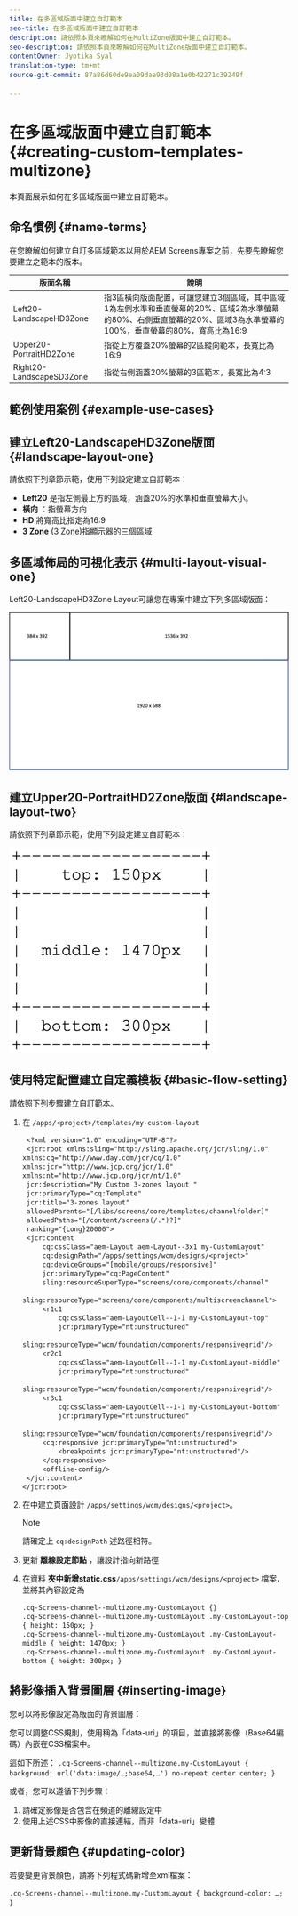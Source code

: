 ```yaml
---
title: 在多區域版面中建立自訂範本
seo-title: 在多區域版面中建立自訂範本
description: 請依照本頁來瞭解如何在MultiZone版面中建立自訂範本。
seo-description: 請依照本頁來瞭解如何在MultiZone版面中建立自訂範本。
contentOwner: Jyotika Syal
translation-type: tm+mt
source-git-commit: 87a86d60de9ea09dae93d08a1e0b42271c39249f

---
```



# 在多區域版面中建立自訂範本 {#creating-custom-templates-multizone}

本頁面展示如何在多區域版面中建立自訂範本。

## 命名慣例 {#name-terms}

在您瞭解如何建立自訂多區域範本以用於AEM Screens專案之前，先要先瞭解您要建立之範本的版本。

| **版面名稱** | **說明** |
|---|---|
| Left20-LandscapeHD3Zone | 指3區橫向版面配置，可讓您建立3個區域，其中區域1為左側水準和垂直螢幕的20%、區域2為水準螢幕的80%、右側垂直螢幕的20%、區域3為水準螢幕的100%，垂直螢幕的80%，寬高比為16:9 |
| Upper20-PortraitHD2Zone | 指從上方覆蓋20%螢幕的2區縱向範本，長寬比為16:9 |
| Right20-LandscapeSD3Zone | 指從右側涵蓋20%螢幕的3區範本，長寬比為4:3 |

## 範例使用案例 {#example-use-cases}

## 建立Left20-LandscapeHD3Zone版面 {#landscape-layout-one}

請依照下列章節示範，使用下列設定建立自訂範本：

* **Left20** 是指左側最上方的區域，涵蓋20%的水準和垂直螢幕大小。
* **橫向** ：指螢幕方向
* **HD** 將寬高比指定為16:9
* **3 Zone** (3 Zone)指顯示器的三個區域

## 多區域佈局的可視化表示 {#multi-layout-visual-one}

Left20-LandscapeHD3Zone Layout可讓您在專案中建立下列多區域版面：

![影像](/help/user-guide/assets/custom-multizone/custom-multizone1.png)






## 建立Upper20-PortraitHD2Zone版面 {#landscape-layout-two}

請依照下列章節示範，使用下列設定建立自訂範本：






![影像](assets/custom-template1.png)


## 使用特定配置建立自定義模板 {#basic-flow-setting}

請依照下列步驟建立自訂範本。

1. 在 `/apps/<project>/templates/my-custom-layout`

   ```shell
    <?xml version="1.0" encoding="UTF-8"?>
    <jcr:root xmlns:sling="http://sling.apache.org/jcr/sling/1.0" xmlns:cq="http://www.day.com/jcr/cq/1.0" xmlns:jcr="http://www.jcp.org/jcr/1.0" xmlns:nt="http://www.jcp.org/jcr/nt/1.0"
    jcr:description="My Custom 3-zones layout "
    jcr:primaryType="cq:Template"
    jcr:title="3-zones layout"
    allowedParents="[/libs/screens/core/templates/channelfolder]"
    allowedPaths="[/content/screens(/.*)?]"
    ranking="{Long}20000">
    <jcr:content
        cq:cssClass="aem-Layout aem-Layout--3x1 my-CustomLayout"
        cq:designPath="/apps/settings/wcm/designs/<project>"
        cq:deviceGroups="[mobile/groups/responsive]"
        jcr:primaryType="cq:PageContent"
        sling:resourceSuperType="screens/core/components/channel"
        sling:resourceType="screens/core/components/multiscreenchannel">
        <r1c1
            cq:cssClass="aem-LayoutCell--1-1 my-CustomLayout-top"
            jcr:primaryType="nt:unstructured"
            sling:resourceType="wcm/foundation/components/responsivegrid"/>
        <r2c1
            cq:cssClass="aem-LayoutCell--1-1 my-CustomLayout-middle"
            jcr:primaryType="nt:unstructured"
            sling:resourceType="wcm/foundation/components/responsivegrid"/>
        <r3c1
            cq:cssClass="aem-LayoutCell--1-1 my-CustomLayout-bottom"
            jcr:primaryType="nt:unstructured"
            sling:resourceType="wcm/foundation/components/responsivegrid"/>
        <cq:responsive jcr:primaryType="nt:unstructured">
            <breakpoints jcr:primaryType="nt:unstructured"/>
        </cq:responsive>
        <offline-config/>
    </jcr:content>
   </jcr:root>
   ```

1. 在中建立頁面設計 `/apps/settings/wcm/designs/<project>`。

   >[!NOTE]
   >
   >請確定上 `cq:designPath` 述路徑相符。

1. 更新 **離線設定節點** ，讓設計指向新路徑

1. 在資料 **夾中新增static.css**`/apps/settings/wcm/designs/<project>` 檔案，並將其內容設定為

   ```shell
   .cq-Screens-channel--multizone.my-CustomLayout {}
   .cq-Screens-channel--multizone.my-CustomLayout .my-CustomLayout-top { height: 150px; }
   .cq-Screens-channel--multizone.my-CustomLayout .my-CustomLayout-middle { height: 1470px; }
   .cq-Screens-channel--multizone.my-CustomLayout .my-CustomLayout-bottom { height: 300px; }
   ```

## 將影像插入背景圖層 {#inserting-image}

您可以將影像設定為版面的背景圖層：

您可以調整CSS規則，使用稱為「data-uri」的項目，並直接將影像（Base64編碼）內嵌在CSS檔案中。

這如下所述：
`.cq-Screens-channel--multizone.my-CustomLayout { background: url('data:image/…;base64,…') no-repeat center center; }`

或者，您可以遵循下列步驟：

1. 請確定影像是否包含在頻道的離線設定中
1. 使用上述CSS中影像的直接連結，而非「data-uri」變體


## 更新背景顏色 {#updating-color}

若要變更背景顏色，請將下列程式碼新增至xml檔案：

`.cq-Screens-channel--multizone.my-CustomLayout { background-color: …; }`



